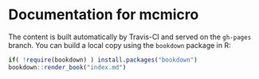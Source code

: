 # Documentation for mcmicro

The content is built automatically by Travis-CI and served on the `gh-pages` branch. You can build a local copy using the `bookdown` package in R:

``` r
if( !require(bookdown) ) install.packages("bookdown")
bookdown::render_book("index.md")
```
